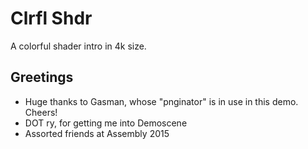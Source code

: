 # Clrfl Shdr

A colorful shader intro in 4k size.


## Greetings

- Huge thanks to Gasman, whose "pnginator" is in use in this demo. Cheers!
- DOT ry, for getting me into Demoscene
- Assorted friends at Assembly 2015
